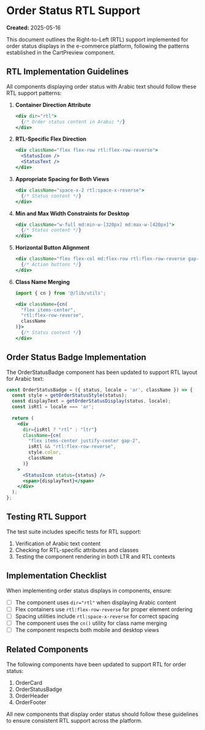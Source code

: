 # Order Status RTL Support

**Created:** 2025-05-16

This document outlines the Right-to-Left (RTL) support implemented for order status displays in the e-commerce platform, following the patterns established in the CartPreview component.

## RTL Implementation Guidelines

All components displaying order status with Arabic text should follow these RTL support patterns:

1. **Container Direction Attribute**
   ```jsx
   <div dir="rtl">
     {/* Order status content in Arabic */}
   </div>
   ```

2. **RTL-Specific Flex Direction**
   ```jsx
   <div className="flex flex-row rtl:flex-row-reverse">
     <StatusIcon />
     <StatusText />
   </div>
   ```

3. **Appropriate Spacing for Both Views**
   ```jsx
   <div className="space-x-2 rtl:space-x-reverse">
     {/* Status content */}
   </div>
   ```

4. **Min and Max Width Constraints for Desktop**
   ```jsx
   <div className="w-full md:min-w-[320px] md:max-w-[420px]">
     {/* Status content */}
   </div>
   ```

5. **Horizontal Button Alignment**
   ```jsx
   <div className="flex flex-col md:flex-row rtl:flex-row-reverse gap-2">
     {/* Action buttons */}
   </div>
   ```

6. **Class Name Merging**
   ```jsx
   import { cn } from '@/lib/utils';

   <div className={cn(
     "flex items-center",
     "rtl:flex-row-reverse",
     className
   )}>
     {/* Status content */}
   </div>
   ```

## Order Status Badge Implementation

The OrderStatusBadge component has been updated to support RTL layout for Arabic text:

```jsx
const OrderStatusBadge = ({ status, locale = 'ar', className }) => {
  const style = getOrderStatusStyle(status);
  const displayText = getOrderStatusDisplay(status, locale);
  const isRtl = locale === 'ar';
  
  return (
    <div 
      dir={isRtl ? "rtl" : "ltr"}
      className={cn(
        "flex items-center justify-center gap-2",
        isRtl && "rtl:flex-row-reverse",
        style.color,
        className
      )}
    >
      <StatusIcon status={status} />
      <span>{displayText}</span>
    </div>
  );
};
```

## Testing RTL Support

The test suite includes specific tests for RTL support:

1. Verification of Arabic text content
2. Checking for RTL-specific attributes and classes
3. Testing the component rendering in both LTR and RTL contexts

## Implementation Checklist

When implementing order status displays in components, ensure:

- [ ] The component uses `dir="rtl"` when displaying Arabic content
- [ ] Flex containers use `rtl:flex-row-reverse` for proper element ordering
- [ ] Spacing utilities include `rtl:space-x-reverse` for correct spacing
- [ ] The component uses the `cn()` utility for class name merging
- [ ] The component respects both mobile and desktop views

## Related Components

The following components have been updated to support RTL for order status:

1. OrderCard
2. OrderStatusBadge
3. OrderHeader
4. OrderFooter

All new components that display order status should follow these guidelines to ensure consistent RTL support across the platform.
